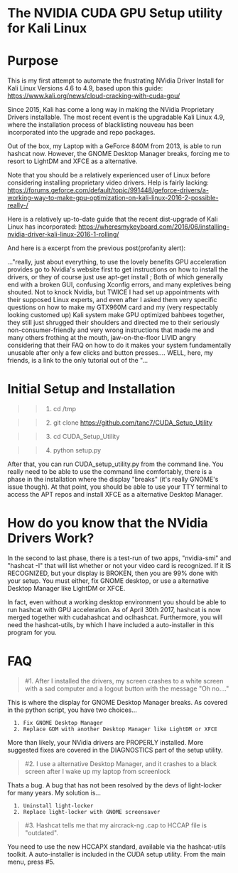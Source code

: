 # The NVIDIA CUDA GPU Setup utility for Kali Linux
# Purpose
This is my first attempt to automate the frustrating NVidia Driver Install for Kali Linux Versions 4.6 to 4.9, based upon this guide:
https://www.kali.org/news/cloud-cracking-with-cuda-gpu/

Since 2015, Kali has come a long way in making the NVidia Proprietary Drivers installable. The most recent event is the upgradable Kali Linux 4.9, where the installation process of blacklisting nouveau has been incorporated into the upgrade and repo packages.

Out of the box, my Laptop with a GeForce 840M from 2013, is able to run hashcat now. 
However, the GNOME Desktop Manager breaks, forcing me to resort to LightDM and XFCE as a alternative.

Note that you should be a relatively experienced user of Linux before considering installing proprietary video drivers. Help is fairly lacking: https://forums.geforce.com/default/topic/991448/geforce-drivers/a-working-way-to-make-gpu-optimization-on-kali-linux-2016-2-possible-really-/

Here is a relatively up-to-date guide that the recent dist-upgrade of Kali Linux has incorporated: https://wheresmykeyboard.com/2016/06/installing-nvidia-driver-kali-linux-2016-1-rolling/

And here is a excerpt from the previous post(profanity alert):

..."really, just about everything, to use the lovely benefits GPU acceleration provides go to Nvidia's website first to get instructions on how to install the drivers, or they of course just use apt-get install ; Both of which generally end with a broken GUI, confusing Xconfig errors, and many expletives being shouted.
Not to knock Nvidia, but TWICE I had set up appointments with their supposed Linux experts, and even after I asked them very specific questions on how to make my GTX960M card and my (very respectably looking customed up) Kali system make GPU optimized bahbees together, they still just shrugged their shoulders and directed me to their seriously non-consumer-friendly and very wrong instructions that made me and many others frothing at the mouth, jaw-on-the-floor LIVID angry considering that their FAQ on how to do it makes your system fundamentally unusable after only a few clicks and button presses....
WELL, here, my friends, is a link to the only tutorial out of the "...


# Initial Setup and Installation

>>1. cd /tmp

>>2. git clone https://github.com/tanc7/CUDA_Setup_Utility

>>3. cd CUDA_Setup_Utility

>>4. python setup.py

After that, you can run CUDA_setup_utility.py from the command line. You really need to be able to use the command line comfortably, there is a phase in the installation where the display "breaks" (it's really GNOME's issue though). At that point, you should be able to use your TTY terminal to access the APT repos and install XFCE as a alternative Desktop Manager. 

# How do you know that the NVidia Drivers Work?

In the second to last phase, there is a test-run of two apps, "nvidia-smi" and "hashcat -I" that will list whether or not your video card is recognized. If it IS RECOGNIZED, but your display is BROKEN, then you are 99% done with your setup. You must either, fix GNOME desktop, or use a alternative Desktop Manager like LightDM or XFCE.

In fact, even without a working desktop environment you should be able to run hashcat with GPU acceleration. As of April 30th 2017, hashcat is now merged together with cudahashcat and oclhashcat. Furthermore, you will need the hashcat-utils, by which I have included a auto-installer in this program for you.

# FAQ

>#1. After I installed the drivers, my screen crashes to a white screen with a sad computer and a logout button with the message "Oh no...."

This is where the display for GNOME Desktop Manager breaks. As covered in the python script, you have two choices...

      1. Fix GNOME Desktop Manager
      2. Replace GDM with another Desktop Manager like LightDM or XFCE

More than likely, your NVidia drivers are PROPERLY installed. More suggested fixes are covered in the DIAGNOSTICS part of the setup utility.

>#2. I use a alternative Desktop Manager, and it crashes to a black screen after I wake up my laptop from screenlock

Thats a bug. A bug that has not been resolved by the devs of light-locker for many years. My solution is...

      1. Uninstall light-locker
      2. Replace light-locker with GNOME screensaver

>#3. Hashcat tells me that my aircrack-ng .cap to HCCAP file is "outdated".

You need to use the new HCCAPX standard, available via the hashcat-utils toolkit. A auto-installer is included in the CUDA setup utility. From the main menu, press #5.
